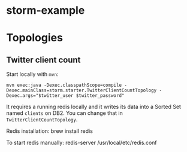 # storm-example

# Topologies

## Twitter client count

Start locally with `mvn`:

    mvn exec:java -Dexec.classpathScope=compile -Dexec.mainClass=storm.starter.TwitterClientCountTopology -Dexec.args="$twitter_user $twitter_password"

It requires a running redis locally and it writes its data into a Sorted Set named `clients` on DB2. You can change that in `TwitterClientCountTopology`.

Redis installation:
	brew install redis

To start redis manually:
    redis-server /usr/local/etc/redis.conf

